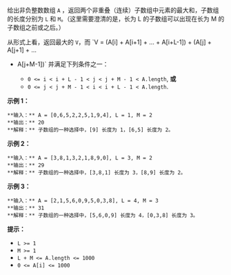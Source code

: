 给出非负整数数组 `A` ，返回两个非重叠（连续）子数组中元素的最大和，子数组的长度分别为 `L` 和 `M`。（这里需要澄清的是，长为 L
的子数组可以出现在长为 M 的子数组之前或之后。）

从形式上看，返回最大的 `V`，而 `V = (A[i] + A[i+1] + ... + A[i+L-1]) + (A[j] + A[j+1] + ...
+ A[j+M-1])` 并满足下列条件之一：



  * `0 <= i < i + L - 1 < j < j + M - 1 < A.length`, **或**
  * `0 <= j < j + M - 1 < i < i + L - 1 < A.length`.



**示例 1：**

    
    
    **输入：** A = [0,6,5,2,2,5,1,9,4], L = 1, M = 2
    **输出：** 20
    **解释：** 子数组的一种选择中，[9] 长度为 1，[6,5] 长度为 2。
    

**示例 2：**

    
    
    **输入：** A = [3,8,1,3,2,1,8,9,0], L = 3, M = 2
    **输出：** 29
    **解释：** 子数组的一种选择中，[3,8,1] 长度为 3，[8,9] 长度为 2。
    

**示例 3：**

    
    
    **输入：** A = [2,1,5,6,0,9,5,0,3,8], L = 4, M = 3
    **输出：** 31
    **解释：** 子数组的一种选择中，[5,6,0,9] 长度为 4，[0,3,8] 长度为 3。



**提示：**

  * `L >= 1`
  * `M >= 1`
  * `L + M <= A.length <= 1000`
  * `0 <= A[i] <= 1000`


